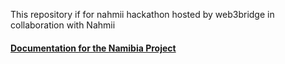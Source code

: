 This repository if for nahmii hackathon hosted by web3bridge in collaboration with Nahmii

#### [Documentation for the Namibia Project](https://docs.google.com/document/d/1opnlKCxIRtn3DoQTrtsH7cBOXVKUnceryIH5kqARZHY/edit?usp=sharing)